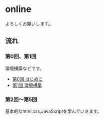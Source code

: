 # online

<p>よろしくお願いします。</p>

<h2>流れ</h2>

<h3>第0回、第1回</h3>
<p>環境構築などです。</p>
<ul>
  <li><a href="0.はじめに">第0回 はじめに</a></li>
  <li><a href="">第1回 環境構築</a></li>
</ul>

<h3>第2回〜第5回</h3>
<p>基本的なhtml,css,JavaScriptを学んでいきます。</p>
